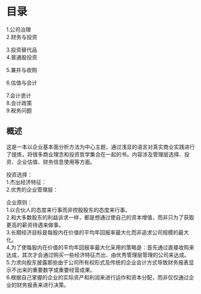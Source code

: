 # 目录
1.公司治理      
2.财务与投资       

3.投资替代品      
4.普通股投资      

5.兼并与收购  


6.估值与会计    

7.会计诡计     
8.会计政策    
9.税务问题   

## 概述
这是一本以企业基本面分析方法为中心主题，通过浅显的语言对真实商业实践进行了提炼，将很多商业理念和投资哲学集合在一起的书。内容涉及管理层选择、投资、企业估值、财务信息使用等方面。


投资选择：    
1.杰出经济特征：      
2.优秀的企业管理层：       

企业原则：      
1.以合伙人的态度来行事而非控股股东的态度来行事。    
2.和大多数股东的利益诉求一样，都是想通过使自己的资本增值，而非只为了获取更高的薪资待遇来做事。    
3.长期经济目标是每股内在价值的平均年回报率最大化而非追求公司规模的最大化。    
4.为了使每股内在价值的平均年回报率最大化采用的策略是：首先通过直接收购来达成，其次才会通过购买一些经济特征杰出、由优秀管理层管理的公司来达成。    
5.力求向股东披露那些由于公司所有权形式及传统的企业会计方式导致财务报表显示不出来的重要数字或重要经营成果。    
6.根据自己掌握的企业的实际资产和利润来进行运作和资本分配，而非仅仅通过企业的财务报表来进行决策。    


